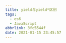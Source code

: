 ```yaml
---
title: yield与yield*区别
tags:
  - es6
  - JavaScript
abbrlink: 3fc5544f
date: 2021-01-15 23:45:57
---
```

